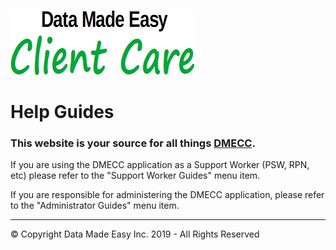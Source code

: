 ![DMECC logo](img/dme_client_care_logo.jpg "DMECC logo")

# Help Guides

### This website is your source for all things [DMECC](https://dmecc.ca).

If you are using the DMECC application as a Support Worker (PSW, RPN, etc) please refer to the "Support Worker Guides" menu item.

If you are responsible for administering the DMECC application, please refer to the "Administrator Guides" menu item.




---
© Copyright Data Made Easy Inc. 2019 - All Rights Reserved
